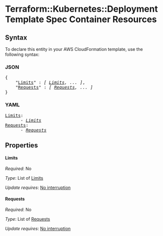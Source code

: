 # Terraform::Kubernetes::Deployment Template Spec Container Resources

## Syntax

To declare this entity in your AWS CloudFormation template, use the following syntax:

### JSON

<pre>
{
    "<a href="#limits" title="Limits">Limits</a>" : <i>[ <a href="template-spec-container-resources-limits.md">Limits</a>, ... ]</i>,
    "<a href="#requests" title="Requests">Requests</a>" : <i>[ <a href="template-spec-container-resources-requests.md">Requests</a>, ... ]</i>
}
</pre>

### YAML

<pre>
<a href="#limits" title="Limits">Limits</a>: <i>
      - <a href="template-spec-container-resources-limits.md">Limits</a></i>
<a href="#requests" title="Requests">Requests</a>: <i>
      - <a href="template-spec-container-resources-requests.md">Requests</a></i>
</pre>

## Properties

#### Limits

_Required_: No

_Type_: List of <a href="template-spec-container-resources-limits.md">Limits</a>

_Update requires_: [No interruption](https://docs.aws.amazon.com/AWSCloudFormation/latest/UserGuide/using-cfn-updating-stacks-update-behaviors.html#update-no-interrupt)

#### Requests

_Required_: No

_Type_: List of <a href="template-spec-container-resources-requests.md">Requests</a>

_Update requires_: [No interruption](https://docs.aws.amazon.com/AWSCloudFormation/latest/UserGuide/using-cfn-updating-stacks-update-behaviors.html#update-no-interrupt)

